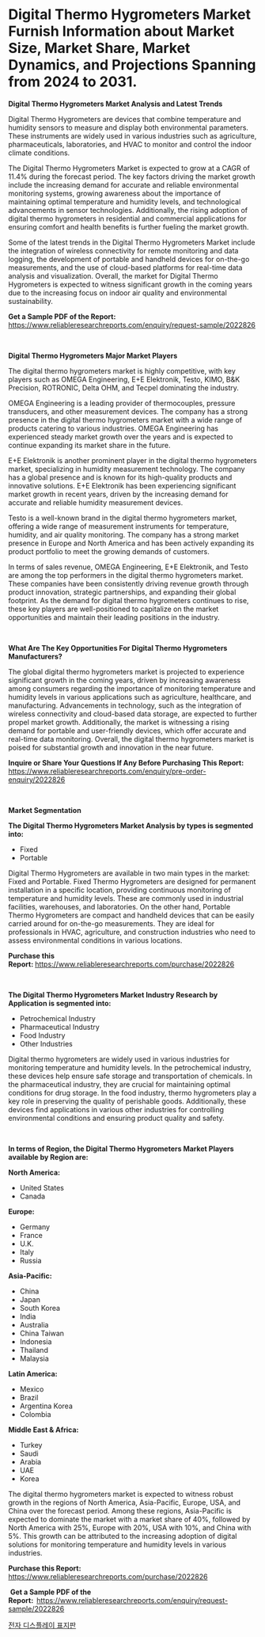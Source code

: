 <p><h1>Digital Thermo Hygrometers Market Furnish Information about Market Size, Market Share, Market Dynamics, and Projections Spanning from 2024 to 2031.</h1></p><p><strong>Digital Thermo Hygrometers Market Analysis and Latest Trends</strong></p>
<p><p>Digital Thermo Hygrometers are devices that combine temperature and humidity sensors to measure and display both environmental parameters. These instruments are widely used in various industries such as agriculture, pharmaceuticals, laboratories, and HVAC to monitor and control the indoor climate conditions.</p><p>The Digital Thermo Hygrometers Market is expected to grow at a CAGR of 11.4% during the forecast period. The key factors driving the market growth include the increasing demand for accurate and reliable environmental monitoring systems, growing awareness about the importance of maintaining optimal temperature and humidity levels, and technological advancements in sensor technologies. Additionally, the rising adoption of digital thermo hygrometers in residential and commercial applications for ensuring comfort and health benefits is further fueling the market growth.</p><p>Some of the latest trends in the Digital Thermo Hygrometers Market include the integration of wireless connectivity for remote monitoring and data logging, the development of portable and handheld devices for on-the-go measurements, and the use of cloud-based platforms for real-time data analysis and visualization. Overall, the market for Digital Thermo Hygrometers is expected to witness significant growth in the coming years due to the increasing focus on indoor air quality and environmental sustainability.</p></p>
<p><strong>Get a Sample PDF of the Report:&nbsp;</strong> <a href="https://www.reliableresearchreports.com/enquiry/request-sample/2022826">https://www.reliableresearchreports.com/enquiry/request-sample/2022826</a></p>
<p>&nbsp;</p>
<p><strong>Digital Thermo Hygrometers Major Market Players</strong></p>
<p><p>The digital thermo hygrometers market is highly competitive, with key players such as OMEGA Engineering, E+E Elektronik, Testo, KIMO, B&K Precision, ROTRONIC, Delta OHM, and Tecpel dominating the industry.</p><p>OMEGA Engineering is a leading provider of thermocouples, pressure transducers, and other measurement devices. The company has a strong presence in the digital thermo hygrometers market with a wide range of products catering to various industries. OMEGA Engineering has experienced steady market growth over the years and is expected to continue expanding its market share in the future.</p><p>E+E Elektronik is another prominent player in the digital thermo hygrometers market, specializing in humidity measurement technology. The company has a global presence and is known for its high-quality products and innovative solutions. E+E Elektronik has been experiencing significant market growth in recent years, driven by the increasing demand for accurate and reliable humidity measurement devices.</p><p>Testo is a well-known brand in the digital thermo hygrometers market, offering a wide range of measurement instruments for temperature, humidity, and air quality monitoring. The company has a strong market presence in Europe and North America and has been actively expanding its product portfolio to meet the growing demands of customers.</p><p>In terms of sales revenue, OMEGA Engineering, E+E Elektronik, and Testo are among the top performers in the digital thermo hygrometers market. These companies have been consistently driving revenue growth through product innovation, strategic partnerships, and expanding their global footprint. As the demand for digital thermo hygrometers continues to rise, these key players are well-positioned to capitalize on the market opportunities and maintain their leading positions in the industry.</p></p>
<p>&nbsp;</p>
<p><strong>What Are The Key Opportunities For Digital Thermo Hygrometers Manufacturers?</strong></p>
<p><p>The global digital thermo hygrometers market is projected to experience significant growth in the coming years, driven by increasing awareness among consumers regarding the importance of monitoring temperature and humidity levels in various applications such as agriculture, healthcare, and manufacturing. Advancements in technology, such as the integration of wireless connectivity and cloud-based data storage, are expected to further propel market growth. Additionally, the market is witnessing a rising demand for portable and user-friendly devices, which offer accurate and real-time data monitoring. Overall, the digital thermo hygrometers market is poised for substantial growth and innovation in the near future.</p></p>
<p><strong>Inquire or Share Your Questions If Any Before Purchasing This Report:</strong> <a href="https://www.reliableresearchreports.com/enquiry/pre-order-enquiry/2022826">https://www.reliableresearchreports.com/enquiry/pre-order-enquiry/2022826</a></p>
<p>&nbsp;</p>
<p><strong>Market Segmentation</strong></p>
<p><strong>The Digital Thermo Hygrometers Market Analysis by types is segmented into:</strong></p>
<p><ul><li>Fixed</li><li>Portable</li></ul></p>
<p><p>Digital Thermo Hygrometers are available in two main types in the market: Fixed and Portable. Fixed Thermo Hygrometers are designed for permanent installation in a specific location, providing continuous monitoring of temperature and humidity levels. These are commonly used in industrial facilities, warehouses, and laboratories. On the other hand, Portable Thermo Hygrometers are compact and handheld devices that can be easily carried around for on-the-go measurements. They are ideal for professionals in HVAC, agriculture, and construction industries who need to assess environmental conditions in various locations.</p></p>
<p><strong>Purchase this Report:&nbsp;</strong><a href="https://www.reliableresearchreports.com/purchase/2022826">https://www.reliableresearchreports.com/purchase/2022826</a></p>
<p>&nbsp;</p>
<p><strong>The Digital Thermo Hygrometers Market Industry Research by Application is segmented into:</strong></p>
<p><ul><li>Petrochemical Industry</li><li>Pharmaceutical Industry</li><li>Food Industry</li><li>Other Industries</li></ul></p>
<p><p>Digital thermo hygrometers are widely used in various industries for monitoring temperature and humidity levels. In the petrochemical industry, these devices help ensure safe storage and transportation of chemicals. In the pharmaceutical industry, they are crucial for maintaining optimal conditions for drug storage. In the food industry, thermo hygrometers play a key role in preserving the quality of perishable goods. Additionally, these devices find applications in various other industries for controlling environmental conditions and ensuring product quality and safety.</p></p>
<p>&nbsp;</p>
<p><strong>In terms of Region, the Digital Thermo Hygrometers Market Players available by Region are:</strong></p>
<p>
    <p> <strong> North America: </strong>
        <ul>
            <li>United States</li>
            <li>Canada</li>
        </ul>
        </p> 
    <p> <strong> Europe: </strong>
        <ul>
            <li>Germany</li>
            <li>France</li>
            <li>U.K.</li>
            <li>Italy</li>
            <li>Russia</li>
        </ul>
        </p> 
    <p> <strong> Asia-Pacific: </strong>
        <ul>
            <li>China</li>
            <li>Japan</li>
            <li>South Korea</li>
            <li>India</li>
            <li>Australia</li>
            <li>China Taiwan</li>
            <li>Indonesia</li>
            <li>Thailand</li>
            <li>Malaysia</li>
        </ul>
        </p> 
    <p> <strong> Latin America: </strong>
        <ul>
            <li>Mexico</li>
            <li>Brazil</li>
            <li>Argentina Korea</li>
            <li>Colombia</li>
        </ul>
        </p> 
    <p> <strong> Middle East & Africa: </strong>
        <ul>
            <li>Turkey</li>
            <li>Saudi</li>
            <li>Arabia</li>
            <li>UAE</li>
            <li>Korea</li>
        </ul>
    </p>
    </p>
<p><p>The digital thermo hygrometers market is expected to witness robust growth in the regions of North America, Asia-Pacific, Europe, USA, and China over the forecast period. Among these regions, Asia-Pacific is expected to dominate the market with a market share of 40%, followed by North America with 25%, Europe with 20%, USA with 10%, and China with 5%. This growth can be attributed to the increasing adoption of digital solutions for monitoring temperature and humidity levels in various industries.</p></p>
<p><strong>Purchase this Report: </strong><a href="https://www.reliableresearchreports.com/purchase/2022826">https://www.reliableresearchreports.com/purchase/2022826</a></p>
<p>&nbsp;<strong>Get a Sample PDF of the Report:&nbsp;&nbsp;</strong><a href="https://www.reliableresearchreports.com/enquiry/request-sample/2022826">https://www.reliableresearchreports.com/enquiry/request-sample/2022826</a></p>
<p><strong></strong></p>
<p><p><a href="https://medium.com/@lilmama456456/%EC%A0%84%EC%9E%90-%EB%94%94%EC%8A%A4%ED%94%8C%EB%A0%88%EC%9D%B4-%EC%82%AC%EC%9D%B8-%EC%8B%9C%EC%9E%A5-%EC%A1%B0%EC%82%AC-%EB%B3%B4%EA%B3%A0%EC%84%9C-%EA%B7%B8-%EC%97%AD%EC%82%AC-%EB%B0%8F-2024%EB%85%84%EB%B6%80%ED%84%B0-2031%EB%85%84%EA%B9%8C%EC%A7%80%EC%9D%98-%EC%98%88%EC%B8%A1-36a614b71677">전자 디스플레이 표지판</a></p></p>